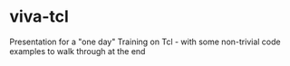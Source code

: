 # viva-tcl
Presentation for a "one day" Training on Tcl - with some non-trivial code examples to walk through at the end
